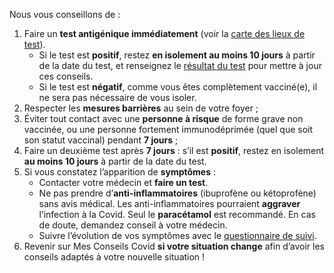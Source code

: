 Nous vous conseillons de :

1. Faire un **test antigénique immédiatement** (voir la <a href="#conseils-depistage" class="lien-depistage">carte des lieux de test</a>).
    * Si le test est **positif**, restez **en isolement au moins 10 jours** à partir de la date du test, et renseignez le [résultat du test](#depistage) pour mettre à jour ces conseils.
    * Si le test est **négatif**, comme vous êtes complètement vacciné(e), il ne sera pas nécessaire de vous isoler.
1. Respecter les **mesures barrières** au sein de votre foyer ;
1. Éviter tout contact avec une **personne à risque** de forme grave non vaccinée, ou une personne fortement immunodéprimée (quel que soit son statut vaccinal) pendant **7 jours** ;
1. Faire un deuxième test après **7 jours** : s’il est **positif**, restez en isolement **au moins 10 jours** à partir de la date du test.
1. Si vous constatez l’apparition de **symptômes** :
    * Contacter votre médecin et **faire un test**.
    * Ne pas prendre d’**anti-inflammatoires** (ibuprofène ou kétoprofène) sans avis médical. Les anti-inflammatoires pourraient **aggraver** l’infection à la Covid. Seul le **paracétamol** est recommandé. En cas de doute, demandez conseil à votre médecin.
    * Suivre l’évolution de vos symptômes avec le [questionnaire de suivi](#suivisymptomes).
1. Revenir sur Mes Conseils Covid **si votre situation change** afin d’avoir les conseils adaptés à votre nouvelle situation !

